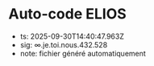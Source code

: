 # Auto-code ELIOS
- ts: 2025-09-30T14:40:47.963Z
- sig: ∞.je.toi.nous.432.528
- note: fichier généré automatiquement
